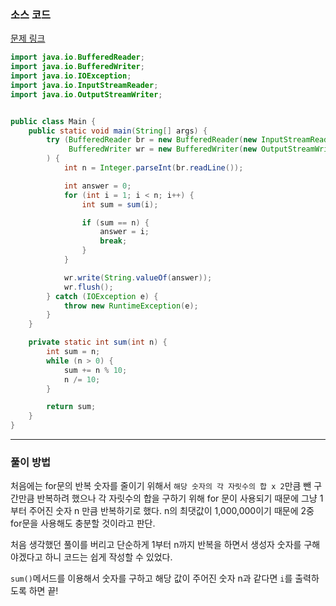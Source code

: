 ### 소스 코드

[문제 링크](https://www.acmicpc.net/problem/2231)

```java
import java.io.BufferedReader;
import java.io.BufferedWriter;
import java.io.IOException;
import java.io.InputStreamReader;
import java.io.OutputStreamWriter;


public class Main {
    public static void main(String[] args) {
        try (BufferedReader br = new BufferedReader(new InputStreamReader(System.in));
             BufferedWriter wr = new BufferedWriter(new OutputStreamWriter(System.out))
        ) {
            int n = Integer.parseInt(br.readLine());

            int answer = 0;
            for (int i = 1; i < n; i++) {
                int sum = sum(i);

                if (sum == n) {
                    answer = i;
                    break;
                }
            }

            wr.write(String.valueOf(answer));
            wr.flush();
        } catch (IOException e) {
            throw new RuntimeException(e);
        }
    }

    private static int sum(int n) {
        int sum = n;
        while (n > 0) {
            sum += n % 10;
            n /= 10;
        }

        return sum;
    }
}
```

---

### 풀이 방법

처음에는 for문의 반복 숫자를 줄이기 위해서 `해당 숫자의 각 자릿수의 합 x 2`만큼 뺀 구간만큼 반복하려 했으나 각 자릿수의 합을 구하기 위해 for 문이 사용되기 때문에 그냥 1부터 주어진 숫자 n 만큼 반복하기로 했다. n의 최댓값이 1,000,000이기 때문에 2중 for문을 사용해도 충분할 것이라고 판단.

처음 생각했던 풀이를 버리고 단순하게 1부터 n까지 반복을 하면서 생성자 숫자를 구해야겠다고 하니 코드는 쉽게 작성할 수 있었다. 

`sum()`메서드를 이용해서 숫자를 구하고 해당 값이 주어진 숫자 n과 같다면 `i`를 출력하도록 하면 끝!
